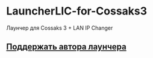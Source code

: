 # LauncherLIC-for-Cossaks3
Лаунчер для Cossaks 3 + LAN IP Changer
## **[Поддержать автора лаунчера](https://www.donationalerts.com/r/headhunter_dev)**
